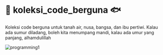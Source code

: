 # :tropical_fish: koleksi_code_berguna  :fish: 
Koleksi code berguna untuk tanah air, nusa, bangsa, dan ibu pertiwi. Kalau ada sumur diladang, boleh kita menumpang mandi, kalau ada umur yang panjang, alhamdulillah



![programming1](https://user-images.githubusercontent.com/21170527/104544755-8222c580-5663-11eb-96d4-b917a05ce487.gif)

